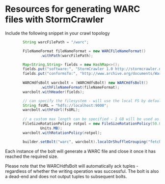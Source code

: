 #  Resources for generating WARC files with StormCrawler

Include the following snippet in your crawl topology

```java 
        String warcFilePath = "/warc";

        FileNameFormat fileNameFormat = new WARCFileNameFormat()
                .withPath(warcFilePath);

        Map<String,String> fields = new HashMap<>();
        fields.put("software:", "StormCrawler 1.0 http://stormcrawler.net/");
        fields.put("conformsTo:", "http://www.archive.org/documents/WarcFileFormat-1.0.html");
        
        WARCHdfsBolt warcbolt = (WARCHdfsBolt) new WARCHdfsBolt()
                .withFileNameFormat(fileNameFormat);
        warcbolt.withHeader(fields);

        // can specify the filesystem - will use the local FS by default
        String fsURL = "hdfs://localhost:9000";
        warcbolt.withFsUrl(fsURL);
        
        // a custom max length can be specified - 1 GB will be used as a default
        FileSizeRotationPolicy rotpol = new FileSizeRotationPolicy(50.0f,
                Units.MB);
        warcbolt.withRotationPolicy(rotpol);

        builder.setBolt("warc", warcbolt).localOrShuffleGrouping("fetch");
```

Each instance of the bolt will generate a WARC file and close it once it has reached the required size.

Please note that the WARCHdfsBolt will automatically ack tuples - regardless of whether the writing operation was successful. The bolt is also a dead-end and does not output tuples to subsequent bolts.

